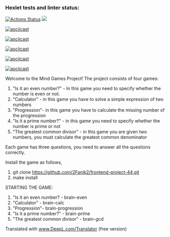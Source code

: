 ### Hexlet tests and linter status:
[![Actions Status](https://github.com/2Fanik2/frontend-project-44/workflows/hexlet-check/badge.svg)](https://github.com/2Fanik2/frontend-project-44/actions)
<a href="https://codeclimate.com/github/2Fanik2/frontend-project-44/maintainability"><img src="https://api.codeclimate.com/v1/badges/1374c79e3991e5019106/maintainability" /></a>




[![asciicast](https://asciinema.org/a/XCIT68J4dwAhlKvszCplhnHgD.png)](https://asciinema.org/a/XCIT68J4dwAhlKvszCplhnHgD)

[![asciicast](https://asciinema.org/a/idNvZKT5DllCmBovLpIXrhJhJ.png)](https://asciinema.org/a/idNvZKT5DllCmBovLpIXrhJhJ)

[![asciicast](https://asciinema.org/a/193hQowdTM5685ysOdo2dvGGa.png)](https://asciinema.org/a/193hQowdTM5685ysOdo2dvGGa)

[![asciicast](https://asciinema.org/a/aSu8notrpzdlOLkhUUWkpuv6k.png)](https://asciinema.org/a/aSu8notrpzdlOLkhUUWkpuv6k)

[![asciicast](https://asciinema.org/a/WmAJPgouCiojYUIwmh88b44Vb.png)](https://asciinema.org/a/WmAJPgouCiojYUIwmh88b44Vb)





Welcome to the Mind Games Project!
The project consists of four games:
1) "Is it an even number?" - In this game you need to specify whether the number is even or not.
2) "Calculator" - in this game you have to solve a simple expression of two numbers 
3) "Progression"- in this game you have to calculate the missing number of the progression
4) "Is it a prime number?" - in this game you need to specify whether the number is prime or not
5) "The greatest common divisor" - in this game you are given two numbers, you must calculate the greatest common denominator 

Each game has three questions, you need to answer all the questions correctly.


Install the game as follows, 
1) git clone https://github.com/2Fanik2/frontend-project-44.git
2) make install 

STARTING THE GAME:
1) "Is it an even number? - brain-even 
2) "Calculator" - brain-calc
3) "Progression"- brain-progression
4) "Is it a prime number?" - brain-prime
5) "The greatest common divisor" - brain-gcd

Translated with www.DeepL.com/Translator (free version)